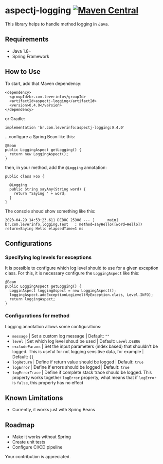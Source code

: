 # aspectj-logging [![Maven Central](https://img.shields.io/maven-central/v/br.com.leverinfo/aspectj-logging.svg?label=Maven%20Central)](https://search.maven.org/search?q=g:%22br.com.leverinfo%22%20AND%20a:%22aspectj-logging%22)

This library helps to handle method logging in Java.

## Requirements

- Java 1.8+
- Spring Framework

## How to Use

To start, add that Maven dependency:

```
<dependency>
  <groupId>br.com.leverinfo</groupId>
  <artifactId>aspectj-logging</artifactId>
  <version>0.4.0</version>
</dependency>
```

or Gradle:

```
implementation 'br.com.leverinfo:aspectj-logging:0.4.0'
```

...configure a Spring Bean like this:

```
@Bean
public LoggingAspect getLogging() {
  return new LoggingAspect();
}
```

then, in your method, add the `@Logging` annotation:

```
public class Foo {
  
  @Logging  
  public String sayAny(String word) {
    return "Saying " + word;
  }
}
```

The console shoud show something like this:

```
2023-04-29 14:53:23.611 DEBUG 25908 --- [      main] br.com.leverinfo.logging.Test   : method=sayHello([word=Hello]) return=Saying Hello elapsedTime=1 ms
```

## Configurations

### Specifying log levels for exceptions

It is possible to configure which log level should to use for a given exception class.
For this, it is necessary configure the `LoggingAspect` like this:

```
@Bean
public LoggingAspect getLogging() {
  LogginAspect loggingAspect = new LoggingAspect();
  loggingAspect.addExceptionLogLevel(MyException.class, Level.INFO);
  return loggingAspect;
}
```

### Configurations for method

Logging annotation allows some configurations:

- `message` | Set a custom log message | Default: `""`
- `level` | Set which log level shoud be used | Default: `Level.DEBUG`
- `excludeParams` | Set the input parameters (index based) that shouldn't be logged. This is useful for not logging
  sensitive data, for example | Default: `{}`
- `logReturn` | Define if return value should be logged | Default: `true`
- `logError` | Define if errors should be logged | Default: `true`
- `logErrorTrace` | Define if complete stack trace should be logged. This property works
  together `logError` property, what means that if `logError` is `false`, this property has no
  effect

## Known Limitations

- Currently, it works just with Spring Beans

## Roadmap

- Make it works without Spring
- Create unit tests
- Configure CI/CD pipeline

Your contribution is appreciated.